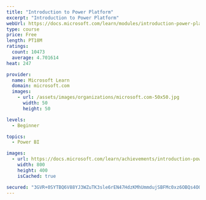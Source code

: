 ```yaml
---
title: "Introduction to Power Platform"
excerpt: "Introduction to Power Platform"
webUrl: https://docs.microsoft.com/learn/modules/introduction-power-platform/
type: course
price: Free
length: PT18M
ratings:
  count: 10473
  average: 4.701614
heat: 247

provider:
  name: Microsoft Learn
  domain: microsoft.com
  images:
    - url: /assets/images/organizations/microsoft.com-50x50.jpg
      width: 50
      height: 50

levels:
  - Beginner

topics:
  - Power BI

images:
  - url: https://docs.microsoft.com/learn/achievements/introduction-power-platform-social.png
    width: 800
    height: 400
    isCached: true

secured: "3GVR+0SYTBQ6V88YJ3WZuTK3sle6rEN47HdzKMhUmmdujSBFMc0xz6OBQs4OO5X6olHb8HIBoSDbFUIOZ/YD/2RL0fzHX9E+NDaxXSDSuxh+NF0UiAVAqGFQccXTOZVyJk0mzup75uVhzfLAQRngvJMcYqTgvXoEUq9J9Rk5GcIhpMYBucCzmZJ0BT3gU2MOTRCfB6ItDssIUIysGwy2180rCS2wp2ZeXeZCy+kitw8YTk+V9tb0mE3fiwzm39r09VJwes24FcYG7rVN5f0nCjRsWHheOVV1xFF/jmFtri5UtTJXPoMye5wzi/EAQmad6ve5qSNI9JrT3CrLJX5RrUjPtKfqpaDDl2mAAJv30oZqSWOkM9RcOoBW8CxsezNL54FgeR9UPWGfWtzUe2Ew9MaVmsvBL0wRNUae5I6BeXY=;EUkUJlg+dVJcaCsVl5bmPA=="
---
```



